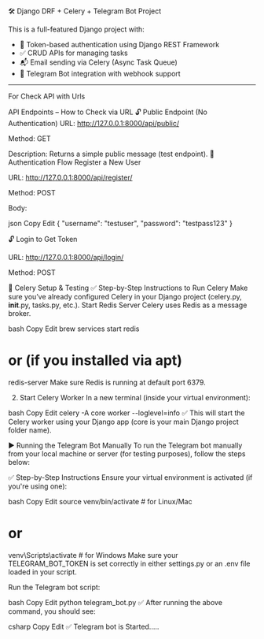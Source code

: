 🛠️ Django DRF + Celery + Telegram Bot Project

This is a full-featured Django project with:

- 🔐 Token-based authentication using Django REST Framework
- ✅ CRUD APIs for managing tasks
- 📬 Email sending via Celery (Async Task Queue)
- 🤖 Telegram Bot integration with webhook support

---
For Check API with Urls

API Endpoints – How to Check via URL
🔓 Public Endpoint (No Authentication)
URL: http://127.0.0.1:8000/api/public/

Method: GET

Description: Returns a simple public message (test endpoint).
🔐 Authentication Flow
Register a New User

URL: http://127.0.0.1:8000/api/register/

Method: POST

Body:

json
Copy
Edit
{
  "username": "testuser",
  "password": "testpass123"
}



🔓 Login to Get Token

URL: http://127.0.0.1:8000/api/login/

Method: POST

🚀 Celery Setup & Testing
✅ Step-by-Step Instructions to Run Celery
Make sure you’ve already configured Celery in your Django project (celery.py, __init__.py, tasks.py, etc.).
Start Redis Server
Celery uses Redis as a message broker.

bash
Copy
Edit
brew services start redis
# or (if you installed via apt)
redis-server
Make sure Redis is running at default port 6379.

2. Start Celery Worker
In a new terminal (inside your virtual environment):

bash
Copy
Edit
celery -A core worker --loglevel=info
✅ This will start the Celery worker using your Django app (core is your main Django project folder name).


▶️ Running the Telegram Bot Manually
To run the Telegram bot manually from your local machine or server (for testing purposes), follow the steps below:

✅ Step-by-Step Instructions
Ensure your virtual environment is activated (if you're using one):

bash
Copy
Edit
source venv/bin/activate  # for Linux/Mac
# or
venv\Scripts\activate  # for Windows
Make sure your TELEGRAM_BOT_TOKEN is set correctly in either settings.py or an .env file loaded in your script.

Run the Telegram bot script:

bash
Copy
Edit
python telegram_bot.py
✅ After running the above command, you should see:

csharp
Copy
Edit
✅ Telegram bot is Started.....
